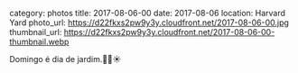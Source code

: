category: photos 
title: 2017-08-06-00
date: 2017-08-06
location: Harvard Yard
photo_url: https://d22fkxs2pw9y3y.cloudfront.net/2017-08-06-00.jpg
thumbnail_url: https://d22fkxs2pw9y3y.cloudfront.net/2017-08-06-00-thumbnail.webp

Domingo é dia de jardim.🌳🍀☀️                